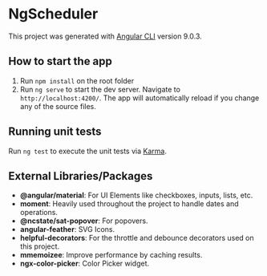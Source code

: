 # NgScheduler

This project was generated with [Angular CLI](https://github.com/angular/angular-cli) version 9.0.3.

## How to start the app

1. Run `npm install` on the root folder
2. Run `ng serve` to start the dev server. Navigate to `http://localhost:4200/`. The app will automatically reload if you change any of the source files.

## Running unit tests

Run `ng test` to execute the unit tests via [Karma](https://karma-runner.github.io).

## External Libraries/Packages

- **@angular/material**: For UI Elements like checkboxes, inputs, lists, etc.
- **moment**: Heavily used throughout the project to handle dates and operations.
- **@ncstate/sat-popover**: For popovers.
- **angular-feather**: SVG Icons.
- **helpful-decorators**: For the throttle and debounce decorators used on this project.
- **mmemoizee**: Improve performance by caching results.
- **ngx-color-picker**: Color Picker widget.

